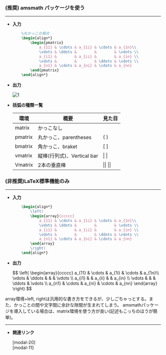 <!--19-->
<!--行列(数式)-->

### (推奨) amsmath パッケージを使う

---

- **入力**
    
    ```latex
        %丸かっこの場合 
        \begin{align*}
            \begin{pmatrix}
                a_{11} & \cdots & a_{1i} & \cdots & a_{1n}\\
                \vdots & \ddots &        &        & \vdots \\
                a_{i1} &        & a_{ii} &        & a_{in} \\
                \vdots &        &        & \ddots & \vdots \\
                a_{n1} & \cdots & a_{ni} & \cdots & a_{nn}
            \end{pmatrix} 
        \end{align*}
    ```
    
- **出力**
    
    ![1](./CheatSheet/matrix-in-equations/1.png "max-width=285px")
    
- **括弧の種類一覧**
    
    
    | **環境** | **概要** | **見た目** |
    | --- | --- | --- |
    | matrix | かっこなし |  |
    | pmatrix | 丸かっこ、parentheses | $(~)$ |
    | bmatrix | 角かっこ、braket | $[~]$ |
    | vmatrix | 縦棒(行列式)、Vertical bar | $\|~\|$ |
    | Vmatrix | 2本の垂直棒 | $\|\|~\|\|$ |

### (非推奨)LaTeX標準機能のみ

---

- **入力**
    
    ```latex
        \begin{align*}
            \left(
            \begin{array}{ccccc}
                a_{11} & \cdots & a_{1i} & \cdots & a_{1n}\\
                \vdots & \ddots &        &        & \vdots \\
                a_{i1} &        & a_{ii} &        & a_{in} \\
                \vdots &        &        & \ddots & \vdots \\
                a_{n1} & \cdots & a_{ni} & \cdots & a_{nn}
            \end{array}
            \right)
        \end{align*}
    ```
    
- **出力**
    
    <div>
    $$
    \left(
    \begin{array}{ccccc}
        a_{11} & \cdots & a_{1i} & \cdots & a_{1n}\\
        \vdots & \ddots &        &        & \vdots \\
        a_{i1} &        & a_{ii} &        & a_{in} \\
        \vdots &        &        & \ddots & \vdots \\
        a_{n1} & \cdots & a_{ni} & \cdots & a_{nn}
    \end{array}
    \right)
    $$
    </div>

<aside class="warning">
<div>
array環境+left, rightは汎用的な書き方をできるが、少しごちゃっとする。また、かっことの間や文字間に余計な隙間が生まれてしまう。
amsmathパッケージを導入している場合は、matrix環境を使う方が良い(記述もこっちのほうが簡単)。
</div>
</aside>

---

- **関連リンク**
    
    <div class="related-link-wrapper">
      [modal-20]<!--場合分け(数式中)--><br>
      [modal-11]<!--大きなかっこ(数式)-->
    </div>